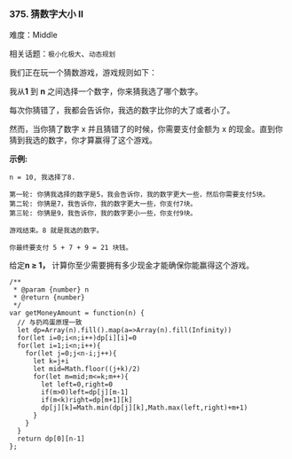 ### 375. 猜数字大小 II

难度：Middle

相关话题：`极小化极大`、`动态规划`

我们正在玩一个猜数游戏，游戏规则如下：



我从**1** 到 **n**  之间选择一个数字，你来猜我选了哪个数字。



每次你猜错了，我都会告诉你，我选的数字比你的大了或者小了。



然而，当你猜了数字 x 并且猜错了的时候，你需要支付金额为 x 的现金。直到你猜到我选的数字，你才算赢得了这个游戏。



**示例:** 



```
n = 10, 我选择了8.

第一轮: 你猜我选择的数字是5，我会告诉你，我的数字更大一些，然后你需要支付5块。
第二轮: 你猜是7，我告诉你，我的数字更大一些，你支付7块。
第三轮: 你猜是9，我告诉你，我的数字更小一些，你支付9块。

游戏结束。8 就是我选的数字。

你最终要支付 5 + 7 + 9 = 21 块钱。
```


给定**n &ge; 1，** 计算你至少需要拥有多少现金才能确保你能赢得这个游戏。


```
/**
 * @param {number} n
 * @return {number}
 */
var getMoneyAmount = function(n) {
  // 与扔鸡蛋原理一致
  let dp=Array(n).fill().map(a=>Array(n).fill(Infinity))
  for(let i=0;i<n;i++)dp[i][i]=0
  for(let i=1;i<n;i++){
    for(let j=0;j<n-i;j++){
      let k=j+i
      let mid=Math.floor((j+k)/2)
      for(let m=mid;m<=k;m++){
        let left=0,right=0
        if(m>0)left=dp[j][m-1]
        if(m<k)right=dp[m+1][k]
        dp[j][k]=Math.min(dp[j][k],Math.max(left,right)+m+1)
      }
    }
  }
  return dp[0][n-1]
};
```

